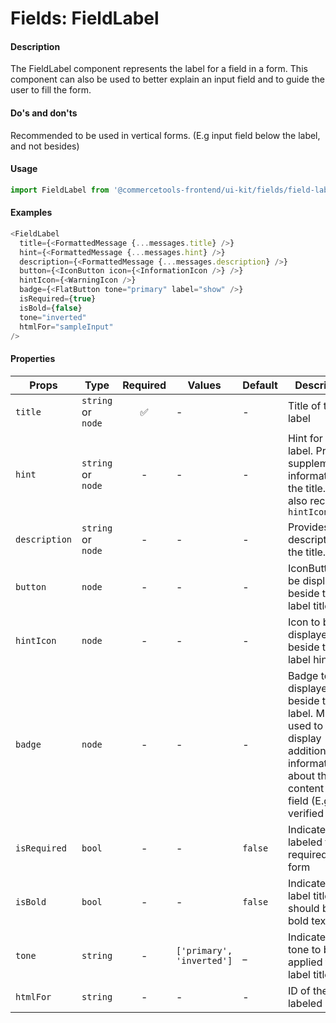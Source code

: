 # Fields: FieldLabel

#### Description

The FieldLabel component represents the label for a field in a form. This component can also be used to better explain an input field and to guide the user to fill the form.

#### Do's and don'ts

Recommended to be used in vertical forms. (E.g input field below the label, and not besides)

#### Usage

```js
import FieldLabel from '@commercetools-frontend/ui-kit/fields/field-label';
```

#### Examples

```js
<FieldLabel
  title={<FormattedMessage {...messages.title} />}
  hint={<FormattedMessage {...messages.hint} />}
  description={<FormattedMessage {...messages.description} />}
  button={<IconButton icon={<InformationIcon />} />}
  hintIcon={<WarningIcon />}
  badge={<FlatButton tone="primary" label="show" />}
  isRequired={true}
  isBold={false}
  tone="inverted"
  htmlFor="sampleInput"
/>
```

#### Properties

| Props         | Type               | Required | Values                    | Default | Description                                                                                                                                 |
| ------------- | ------------------ | :------: | ------------------------- | ------- | ------------------------------------------------------------------------------------------------------------------------------------------- |
| `title`       | `string` or `node` |    ✅    | -                         | -       | Title of the label                                                                                                                          |
| `hint`        | `string` or `node` |    -     | -                         | -       | Hint for the label. Provides supplementary information for the title. Can also receive a `hintIcon`                                         |
| `description` | `string` or `node` |    -     | -                         | -       | Provides a description for the title.                                                                                                       |
| `button`      | `node`             |    -     | -                         | -       | IconButton to be displayed beside the label title                                                                                           |
| `hintIcon`    | `node`             |    -     | -                         | -       | Icon to be displayed beside the label hint                                                                                                  |
| `badge`       | `node`             |    -     | -                         | -       | Badge to be displayed beside the label. Might be used to display additional information about the content of the field (E.g verified email) |
| `isRequired`  | `bool`             |    -     | -                         | `false` | Indicates if the labeled field is required in a form                                                                                        |  |
| `isBold`      | `bool`             |    -     | -                         | `false` | Indicates if the label title should be in bold text                                                                                         |
| `tone`        | `string`           |    -     | `['primary', 'inverted']` | \_      | Indicates the tone to be applied to the label title                                                                                         |
| `htmlFor`     | `string`           |    -     | -                         | -       | ID of the labeled input                                                                                                                     |
